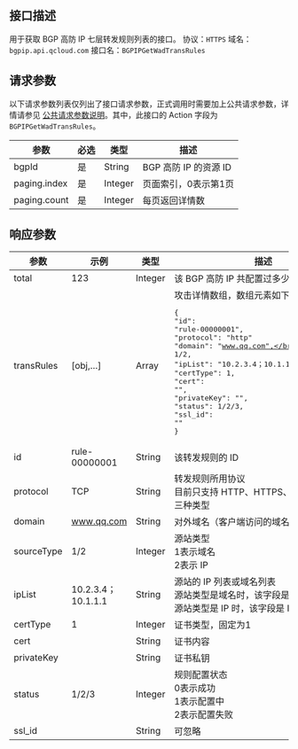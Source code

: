 

## 接口描述
用于获取 BGP 高防 IP 七层转发规则列表的接口。
协议：`HTTPS`
域名：`bgpip.api.qcloud.com`
接口名：`BGPIPGetWadTransRules`

## 请求参数
以下请求参数列表仅列出了接口请求参数，正式调用时需要加上公共请求参数，详情请参见 [公共请求参数说明](https://cloud.tencent.com/document/product/1014/31224)。其中，此接口的 Action 字段为 `BGPIPGetWadTransRules`。

| 参数 | 必选 | 类型 | 描述 |
|---------|---------|---------|---------|
| bgpId | 是 | String | BGP 高防 IP 的资源 ID |
| paging.index | 是 | Integer | 页面索引，0表示第1页 |
| paging.count | 是 | Integer | 每页返回详情数 |

## 响应参数
| 参数 | 示例 | 类型 |	描述 |
|---------|---------|---------|---------|
| total | 123 | Integer | 该 BGP 高防 IP 共配置过多少条转发规则 |
| transRules | [obj,…] | Array | 攻击详情数组，数组元素如下：<pre>{</br>"id": "rule-00000001",</br>"protocol": "http" </br>"domain": "www.qq.com",</br>"sourceType": 1/2,</br>"ipList": "10.2.3.4；10.1.1.1",</br>"certType": 1,</br>"cert": "",</br>"privateKey": "",</br>"status": 1/2/3,</br>"ssl_id": ""</br>}</pre> |
| id | rule-00000001 | String | 该转发规则的 ID |
| protocol | TCP | String | 转发规则所用协议</br>目前只支持 HTTP、HTTPS、HTTP/HTTPS 三种类型 |
| domain | www.qq.com | String | 对外域名（客户端访问的域名） |
| sourceType | 1/2 | Integer | 源站类型</br>1表示域名</br>2表示 IP |
| ipList | 10.2.3.4；10.1.1.1 | String | 源站的 IP 列表或域名列表</br>源站类型是域名时，该字段是域名</br>源站类型是 IP 时，该字段是 IP |
| certType | 1 | Integer | 证书类型，固定为1  |
| cert |  | String | 证书内容 |
| privateKey |  | String | 证书私钥 |
| status | 1/2/3 | Integer | 规则配置状态</br>0表示成功</br>1表示配置中</br>2表示配置失败 |
| ssl_id |  | String | 可忽略 |
